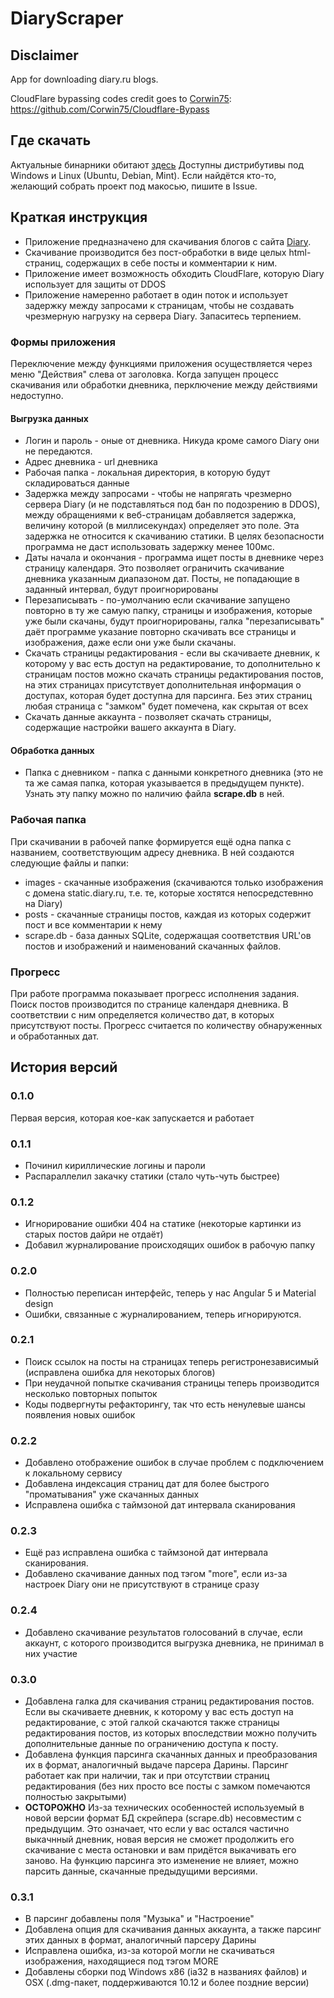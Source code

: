 # DiaryScraper
## Disclaimer
App for downloading diary.ru blogs. 

CloudFlare bypassing codes credit goes to [Corwin75](https://github.com/Corwin75): https://github.com/Corwin75/Cloudflare-Bypass

## Где скачать
Актуальные бинарники обитают [здесь](http://static.terribles.ru/scraper/)
Доступны дистрибутивы под Windows и Linux (Ubuntu, Debian, Mint). Если найдётся кто-то, желающий собрать проект под макосью, пишите в Issue. 

## Краткая инструкция
* Приложение предназначено для скачивания блогов с сайта [Diary](http://diary.ru). 
* Скачивание производится без пост-обработки в виде целых html-страниц, содержащих в себе посты и комментарии к ним. 
* Приложение имеет возможность обходить CloudFlare, которую Diary использует для защиты от DDOS
* Приложение намеренно работает в один поток и использует задержку между запросами к страницам, чтобы не создавать чрезмерную нагрузку на сервера Diary. Запаситесь терпением. 

### Формы приложения
Переключение между функциями приложения осуществляется через меню "Действия" слева от заголовка. Когда запущен процесс скачивания или обработки дневника, перключение между действиями недоступно.

#### Выгрузка данных
* Логин и пароль - оные от дневника. Никуда кроме самого Diary они не передаются.
* Адрес дневника - url дневника
* Рабочая папка - локальная директория, в которую будут складироваться данные
* Задержка между запросами - чтобы не напрягать чрезмерно сервера Diary (и не подставляться под бан по подозрению в DDOS), между обращениями к веб-страницам добавляется задержка, величину которой (в миллисекундах) определяет это поле. Эта задержка не относится к скачиванию статики. В целях безопасности программа не даст использовать задержку менее 100мс.
* Даты начала и окончания - программа ищет посты в дневнике через страницу календаря. Это позволяет ограничить скачивание дневника указанным диапазоном дат. Посты, не попадающие в заданный интервал, будут проигнорированы
* Перезаписывать - по-умолчанию если скачивание запущено повторно в ту же самую папку, страницы и изображения, которые уже были скачаны, будут проигнорированы, галка "перезаписывать" даёт программе указание повторно скачивать все страницы и изображения, даже если они уже были скачаны. 
* Скачать страницы редактирования - если вы скачиваете дневник, к которому у вас есть доступ на редактирование, то дополнительно к страницам постов можно скачать страницы редактирования постов, на этих страницах присутствует дополнительная информация о доступах, которая будет доступна для парсинга. Без этих страниц любая страница с "замком" будет помечена, как скрытая от всех
* Скачать данные аккаунта - позволяет скачать страницы, содержащие настройки вашего аккаунта в Diary. 
#### Обработка данных
* Папка с дневником - папка с данными конкретного дневника (это не та же самая папка, которая указывается в предыдущем пункте). Узнать эту папку можно по наличию файла **scrape.db** в ней.


### Рабочая папка
При скачивании в рабочей папке формируется ещё одна папка с названием, соответствующим адресу дневника. В ней создаются следующие файлы и папки:
* images - скачанные изображения (скачиваются только изображения с домена static.diary.ru, т.е. те, которые хостятся непосредстевнно на Diary)
* posts - скачанные страницы постов, каждая из которых содержит пост и все комментарии к нему
* scrape.db - база данных SQLite, содержащая соответствия URL'ов постов и изображений и наименований скачанных файлов.


### Прогресс
При работе программа показывает прогресс исполнения задания. Поиск постов производится по странице календаря дневника. В соответствии с ним определяется количество дат, в которых присутствуют посты. Прогресс считается по количеству обнаруженных и обработанных дат. 

## История версий
### 0.1.0
Первая версия, которая кое-как запускается и работает
### 0.1.1
* Починил кириллические логины и пароли
* Распараллелил закачку статики (стало чуть-чуть быстрее)
### 0.1.2
* Игнорирование ошибки 404 на статике (некоторые картинки из старых постов дайри не отдаёт)
* Добавил журналирование происходящих ошибок в рабочую папку
### 0.2.0
* Полностью переписан интерфейс, теперь у нас Angular 5 и Material design
* Ошибки, связанные с журналированием, теперь игнорируются. 
### 0.2.1
* Поиск ссылок на посты на страницах теперь регистронезависимый (исправлена ошибка для некоторых блогов)
* При неудачной попытке скачивания страницы теперь производится несколько повторных попыток
* Коды подвергнуты рефакторингу, так что есть ненулевые шансы появления новых ошибок
### 0.2.2
* Добавлено отображение ошибок в случае проблем с подключением к локальному сервису
* Добавлена индексация страниц дат для более быстрого "проматывания" уже скачанных данных
* Исправлена ошибка с таймзоной дат интервала сканирования
### 0.2.3
* Ещё раз исправлена ошибка с таймзоной дат интервала сканирования. 
* Добавлено скачивание данных под тэгом "more", если из-за настроек Diary они не присутствуют в странице сразу
### 0.2.4
* Добавлено скачивание результатов голосований в случае, если аккаунт, с которого производится выгрузка дневника, не принимал в них участие
### 0.3.0
* Добавлена галка для скачивания страниц редактирования постов. Если вы скачиваете дневник, к которому у вас есть доступ на редактирование, с этой галкой скачаются также страницы редактирования постов, из которых впоследствии можно получить дополнительные данные по ограничению доступа к посту.
* Добавлена функция парсинга скачанных данных и преобразования их в формат, аналогичный выдаче парсера Дарины. Парсинг работает как при наличии, так и при отсутствии страниц редактирования (без них просто все посты с замком помечаются полностью закрытыми)
* **ОСТОРОЖНО** Из-за технических особенностей используемый в новой версии формат БД скрейпера (scrape.db) несовместим с предыдущим. Это означает, что если у вас остался частично выкачнный дневник, новая версия не сможет продолжить его скачивание с места остановки и вам придётся выкачивать его заново. На функцию парсинга это изменение не влияет, можно парсить данные, скачанные предыдущими версиями. 
### 0.3.1
* В парсинг добавлены поля "Музыка" и "Настроение"
* Добавлена опция для скачивания данных аккаунта, а также парсинг этих данных в формат, аналогичный парсеру Дарины
* Исправлена ошибка, из-за которой могли не скачиваться изображения, находящиеся под тэгом MORE
* Добавлены сборки под Windows x86 (ia32 в названиях файлов) и OSX (.dmg-пакет, поддерживаются 10.12 и более поздние версии)